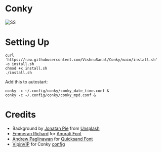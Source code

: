 # Conky

![SS](https://github.com/VishnuSanal/dotfiles/assets/50027064/0483b5b4-5fef-41b4-9cba-27ccc7cf798b?raw=true)

# Setting Up

```
curl 'https://raw.githubusercontent.com/VishnuSanal/Conky/main/install.sh' -o install.sh
chmod +x install.sh
./install.sh
```

Add this to autostart:

 ```
conky -c ~/.config/conky/conky_date_time.conf &
conky -c ~/.config/conky/conky_mpd.conf &
 ```

# Credits

- Background by [Jonatan Pie](https://unsplash.com/@r3dmax?utm_source=unsplash&utm_medium=referral&utm_content=creditCopyText) from [Unsplash](https://unsplash.com/photos/3l3RwQdHRHg?utm_source=unsplash&utm_medium=referral&utm_content=creditCopyText)
- [Emmeran Richard](https://www.behance.net/emmeranrichard) for [Anurati Font](https://www.behance.net/gallery/33704618/ANURATI-Free-Font)
- [Andrew Paglinawan](https://fonts.google.com/?query=Andrew+Paglinawan) for [Quicksand Font](https://fonts.google.com/specimen/Quicksand)
- [VipinVIP](https://github.com/VipinVIP/) for Conky [config](https://github.com/VipinVIP/my-conky)

